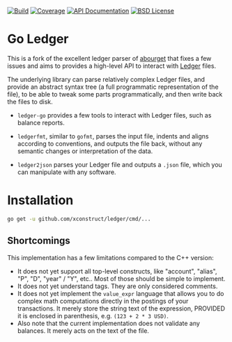 [![Build](https://img.shields.io/travis/xconstruct/ledger.svg?style=flat-square)](https://travis-ci.org/xconstruct/ledger)
[![Coverage](https://img.shields.io/coveralls/xconstruct/ledger.svg?style=flat-square)](https://coveralls.io/github/xconstruct/ledger)
[![API Documentation](https://img.shields.io/badge/api-GoDoc-blue.svg?style=flat-square)](https://godoc.org/github.com/xconstruct/ledger/journal)
[![BSD License](https://img.shields.io/badge/license-BSD-blue.svg?style=flat-square)](http://opensource.org/licenses/BSD)

Go Ledger
================

This is a fork of the excellent ledger parser of
[abourget](https://github.com/abourget/ledger) that fixes a few issues and
aims to provides a high-level API to interact with
[Ledger](http://plaintextaccounting.org) files.

The underlying library can parse relatively complex Ledger files, and provide
an abstract syntax tree (a full programmatic representation of the
file), to be able to tweak some parts programmatically, and then write
back the files to disk.

* `ledger-go` provides a few tools to interact with Ledger files, such as
  balance reports.

* `ledgerfmt`, similar to `gofmt`, parses the input file, indents and
  aligns according to conventions, and outputs the file back, without
  any semantic changes or interpretation of the data.

* `ledger2json` parses your Ledger file and outputs a `.json` file,
  which you can manipulate with any software.

Installation
============

```bash
go get -u github.com/xconstruct/ledger/cmd/...
```

Shortcomings
------------

This implementation has a few limitations compared to the C++ version:

* It does not yet support all top-level constructs, like "account",
  "alias", "P", "D", "year" / "Y", etc.. Most of those should be
  simple to implement.
* It does not yet understand tags. They are only considered comments.
* It does not yet implement the `value_expr` language that allows you
  to do complex math computations directly in the postings of your
  transactions. It merely store the string text of the expression,
  PROVIDED it is enclosed in parenthesis, e.g. `(123 + 2 * 3 USD)`.
* Also note that the current implementation does not validate any
  balances. It merely acts on the text of the file.
